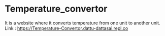 # Temperature_convertor

It is a website where it converts temperature from one unit to another unit.
Link : https://Temperature-Convertor.dattu-dattasai.repl.co
